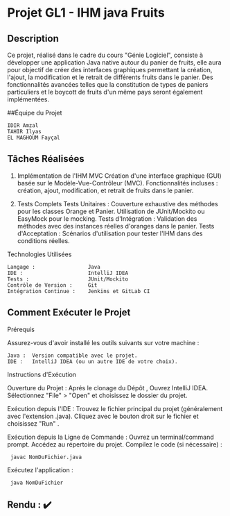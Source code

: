 # Projet GL1 - IHM java Fruits

## Description
Ce projet, réalisé dans le cadre du cours "Génie Logiciel", consiste à développer une application Java native autour du panier de fruits, elle aura pour objectif de créer des interfaces graphiques permettant la création, l'ajout, la modification et le retrait de différents fruits dans le panier. Des fonctionnalités avancées telles que la constitution de types de paniers particuliers et le boycott de fruits d'un même pays seront également implémentées.

##Équipe du Projet
    
    IDIR Amzal
    TAHIR Ilyas
    EL MAGHOUM Fayçal

## Tâches Réalisées
1. Implémentation de l'IHM MVC
    Création d'une interface graphique (GUI) basée sur le Modèle-Vue-Contrôleur (MVC).
    Fonctionnalités incluses : création, ajout, modification, et retrait de fruits dans le panier.

2. Tests Complets
    Tests Unitaires :
        Couverture exhaustive des méthodes pour les classes Orange et Panier.
        Utilisation de JUnit/Mockito ou EasyMock pour le mocking.
    Tests d'Intégration :
        Validation des méthodes avec des instances réelles d'oranges dans le panier.
    Tests d'Acceptation :
        Scénarios d'utilisation pour tester l'IHM dans des conditions réelles.
   
Technologies Utilisées

    Langage :                 Java
    IDE :                     IntelliJ IDEA
    Tests :                   JUnit/Mockito 
    Contrôle de Version :     Git
    Intégration Continue :    Jenkins et GitLab CI
  
## Comment Exécuter le Projet
Prérequis

Assurez-vous d'avoir installé les outils suivants sur votre machine :

    Java :  Version compatible avec le projet.
    IDE :   IntelliJ IDEA (ou un autre IDE de votre choix).

Instructions d'Exécution

Ouverture du Projet :
Aprés le clonage du Dépôt , Ouvrez IntelliJ IDEA.
 Sélectionnez "File" > "Open" et choisissez le dossier du projet.

Exécution depuis l'IDE :
 Trouvez le fichier principal du projet (généralement avec l'extension .java).
 Cliquez avec le bouton droit sur le fichier et choisissez "Run" .

Exécution depuis la Ligne de Commande :
Ouvrez un terminal/command prompt.
Accédez au répertoire du projet.
 Compilez le code (si nécessaire) :
    
     javac NomDuFichier.java
Exécutez l'application :

     java NomDuFichier



## Rendu  :   ✔️
 
